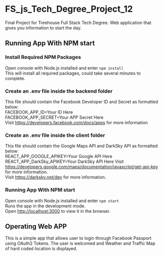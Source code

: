 # FS_js_Tech_Degree_Project_12
Final Project for Treehouse Full Stack Tech Degree. Web application that gives you information to start the day.

## Running App With NPM start
### Install Required NPM Packages
Open console with Node.js installed and enter `npm install`<br>
This will install all required packages, could take several minutes to complete.

### Create an .env file inside the backend folder
This file should contain the Facebook Developer ID and Secret as formatted below:<br>
FACEBOOK_APP_ID=Your ID Here<br>
FACEBOOK_APP_SECRET=Your APP Secret Here<br>
Visit https://developers.facebook.com/docs/apps for more information<br>

### Create an .env file inside the client folder
This file should contain the Google Maps API and DarkSky API as formatted below:<br>
REACT_APP_GOOGLE_APIKEY=Your Google API Here
REACT_APP_DarkSky_APIKEY=Your DarkSky API Here
Visit https://developers.google.com/maps/documentation/javascript/get-api-key for more information.<br>
Visit https://darksky.net/dev for more information.

### Running App With NPM start
Open console with Node.js installed and enter `npm start`<br>
Runs the app in the development mode.<br>
Open [http://localhost:3000](http://localhost:3000) to view it in the browser.

## Operating Web APP
This is a simple app that allows user to login through Facebook Passport using OAuth2 Tokens.
The user is welcomed and Weather and Traffic Map of hard coded location is displayed. 
